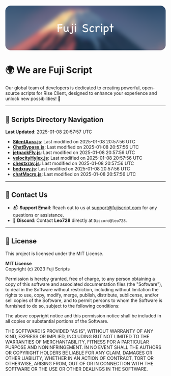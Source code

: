 ![Banner](.github/b.webp)

# 🌍 **We are Fuji Script**

Our global team of developers is dedicated to creating powerful, open-source scripts for Rise Client, designed to enhance your experience and unlock new possibilities! 🌟

---
<!-- SCRIPTS_NAVIGATION_START -->
## 📂 **Scripts Directory Navigation**

**Last Updated**: 2025-01-08 20:57:57 UTC

- **[SilentAura.js](scripts/SilentAura.js)**: Last modified on 2025-01-08 20:57:56 UTC
- **[ChatBypass.js](scripts/ChatBypass.js)**: Last modified on 2025-01-08 20:57:56 UTC
- **[jetpackFly.js](scripts/jetpackFly.js)**: Last modified on 2025-01-08 20:57:56 UTC
- **[velocityHylex.js](scripts/velocityHylex.js)**: Last modified on 2025-01-08 20:57:56 UTC
- **[chestxray.js](scripts/chestxray.js)**: Last modified on 2025-01-08 20:57:56 UTC
- **[bedxray.js](scripts/bedxray.js)**: Last modified on 2025-01-08 20:57:56 UTC
- **[chatMacro.js](scripts/chatMacro.js)**: Last modified on 2025-01-08 20:57:56 UTC

<!-- SCRIPTS_NAVIGATION_END -->

---

## 💬 **Contact Us**  
- 📬 **Support Email**: Reach out to us at [support@fujiscript.com](mailto:support@fujiscript.com) for any questions or assistance.  
- 💬 **Discord**: Contact **Leo728** directly at `Discord@leo728`.

---

## 📜 **License**

This project is licensed under the MIT License.  

**MIT License**  
Copyright (c) 2023 Fuji Scripts  

Permission is hereby granted, free of charge, to any person obtaining a copy of this software and associated documentation files (the "Software"), to deal in the Software without restriction, including without limitation the rights to use, copy, modify, merge, publish, distribute, sublicense, and/or sell copies of the Software, and to permit persons to whom the Software is furnished to do so, subject to the following conditions:  

The above copyright notice and this permission notice shall be included in all copies or substantial portions of the Software.  

THE SOFTWARE IS PROVIDED "AS IS", WITHOUT WARRANTY OF ANY KIND, EXPRESS OR IMPLIED, INCLUDING BUT NOT LIMITED TO THE WARRANTIES OF MERCHANTABILITY, FITNESS FOR A PARTICULAR PURPOSE AND NONINFRINGEMENT. IN NO EVENT SHALL THE AUTHORS OR COPYRIGHT HOLDERS BE LIABLE FOR ANY CLAIM, DAMAGES OR OTHER LIABILITY, WHETHER IN AN ACTION OF CONTRACT, TORT OR OTHERWISE, ARISING FROM, OUT OF OR IN CONNECTION WITH THE SOFTWARE OR THE USE OR OTHER DEALINGS IN THE SOFTWARE.  
